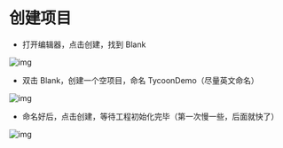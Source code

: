 # 创建项目

- 打开编辑器，点击创建，找到 Blank

![img](https://arkimg.ark.online/1685326155763-7.webp)

- 双击 Blank，创建一个空项目，命名 TycoonDemo（尽量英文命名）

![img](https://arkimg.ark.online/1685326162511-10.webp)

- 命名好后，点击创建，等待工程初始化完毕（第一次慢一些，后面就快了）

![img](https://arkimg.ark.online/1685326173984-13.webp)